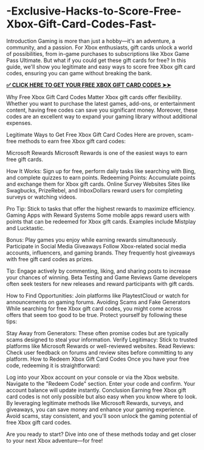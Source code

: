 # -Exclusive-Hacks-to-Score-Free-Xbox-Gift-Card-Codes-Fast-
Introduction
Gaming is more than just a hobby—it's an adventure, a community, and a passion. For Xbox enthusiasts, gift cards unlock a world of possibilities, from in-game purchases to subscriptions like Xbox Game Pass Ultimate. But what if you could get these gift cards for free? In this guide, we'll show you legitimate and easy ways to score free Xbox gift card codes, ensuring you can game without breaking the bank.

**[✅ CLICK HERE TO GET YOUR FREE XBOX GIFT CARD CODES ➤➤](https://myusoffer.xyz/all-gift-card-2/)**

Why Free Xbox Gift Card Codes Matter
Xbox gift cards offer flexibility. Whether you want to purchase the latest games, add-ons, or entertainment content, having free codes can save you significant money. Moreover, these codes are an excellent way to expand your gaming library without additional expenses.

Legitimate Ways to Get Free Xbox Gift Card Codes
Here are proven, scam-free methods to earn free Xbox gift card codes:

Microsoft Rewards
Microsoft Rewards is one of the easiest ways to earn free gift cards.

How It Works: Sign up for free, perform daily tasks like searching with Bing, and complete quizzes to earn points.
Redeeming Points: Accumulate points and exchange them for Xbox gift cards.
Online Survey Websites
Sites like Swagbucks, PrizeRebel, and InboxDollars reward users for completing surveys or watching videos.

Pro Tip: Stick to tasks that offer the highest rewards to maximize efficiency.
Gaming Apps with Reward Systems
Some mobile apps reward users with points that can be redeemed for Xbox gift cards. Examples include Mistplay and Lucktastic.

Bonus: Play games you enjoy while earning rewards simultaneously.
Participate in Social Media Giveaways
Follow Xbox-related social media accounts, influencers, and gaming brands. They frequently host giveaways with free gift card codes as prizes.

Tip: Engage actively by commenting, liking, and sharing posts to increase your chances of winning.
Beta Testing and Game Reviews
Game developers often seek testers for new releases and reward participants with gift cards.

How to Find Opportunities: Join platforms like PlaytestCloud or watch for announcements on gaming forums.
Avoiding Scams and Fake Generators
While searching for free Xbox gift card codes, you might come across offers that seem too good to be true. Protect yourself by following these tips:

Stay Away from Generators: These often promise codes but are typically scams designed to steal your information.
Verify Legitimacy: Stick to trusted platforms like Microsoft Rewards or well-reviewed websites.
Read Reviews: Check user feedback on forums and review sites before committing to any platform.
How to Redeem Xbox Gift Card Codes
Once you have your free code, redeeming it is straightforward:

Log into your Xbox account on your console or via the Xbox website.
Navigate to the "Redeem Code" section.
Enter your code and confirm. Your account balance will update instantly.
Conclusion
Earning free Xbox gift card codes is not only possible but also easy when you know where to look. By leveraging legitimate methods like Microsoft Rewards, surveys, and giveaways, you can save money and enhance your gaming experience. Avoid scams, stay consistent, and you'll soon unlock the gaming potential of free Xbox gift card codes.

Are you ready to start? Dive into one of these methods today and get closer to your next Xbox adventure—for free!
